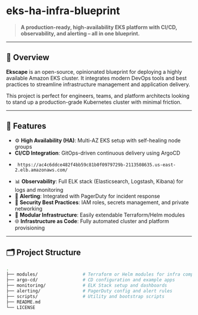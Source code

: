 # eks-ha-infra-blueprint

> **A production-ready, high-availability EKS platform with CI/CD, observability, and alerting – all in one blueprint.**

---

## 🚀 Overview

**Ekscape** is an open-source, opinionated blueprint for deploying a highly available Amazon EKS cluster. It integrates modern DevOps tools and best practices to streamline infrastructure management and application delivery.

This project is perfect for engineers, teams, and platform architects looking to stand up a production-grade Kubernetes cluster with minimal friction.

---

## 🧰 Features

- ⚙️ **High Availability (HA)**: Multi-AZ EKS setup with self-healing node groups
-  **CI/CD Integration**: GitOps-driven continuous delivery using ArgoCD
-      https://ac4c6ddce482f4bb59c81b0f0979729b-2113508635.us-east-2.elb.amazonaws.com/
- 📊 **Observability**: Full ELK stack (Elasticsearch, Logstash, Kibana) for logs and monitoring
- 🚨 **Alerting**: Integrated with PagerDuty for incident response
- 🔐 **Security Best Practices**: IAM roles, secrets management, and private networking
- 🧱 **Modular Infrastructure**: Easily extendable Terraform/Helm modules
- 🌐 **Infrastructure as Code**: Fully automated cluster and platform provisioning

---

## 🗂️ Project Structure

```bash
.
├── modules/                 # Terraform or Helm modules for infra components
├── argo-cd/                 # CD configuration and example apps
├── monitoring/              # ELK Stack setup and dashboards
├── alerting/                # PagerDuty config and alert rules
├── scripts/                 # Utility and bootstrap scripts
├── README.md
└── LICENSE
